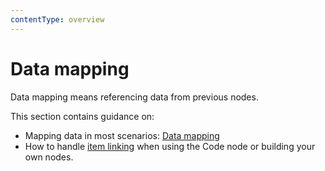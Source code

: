 ```yaml
---
contentType: overview
---
```


# Data mapping

Data mapping means referencing data from previous nodes. 

This section contains guidance on:

* Mapping data in most scenarios: [Data mapping](/data/data-mapping/data-mapping-ui/)
* How to handle [item linking](/data/data-mapping/data-item-linking/) when using the Code node or building your own nodes. 
